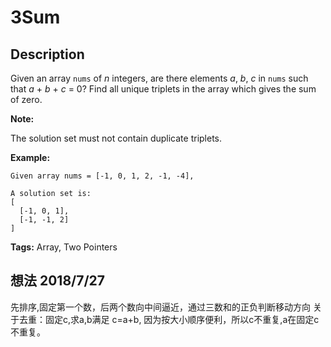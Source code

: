 # 3Sum
## Description
Given an array `nums` of *n* integers, are there elements *a*, *b*, *c* in `nums` such that *a* + *b* + *c* = 0? 
Find all unique triplets in the array which gives the sum of zero.

**Note:**

The solution set must not contain duplicate triplets.

**Example:**
```
Given array nums = [-1, 0, 1, 2, -1, -4],

A solution set is:
[
  [-1, 0, 1],
  [-1, -1, 2]
]

```

**Tags:** Array, Two Pointers

## 想法 2018/7/27

先排序,固定第一个数，后两个数向中间逼近，通过三数和的正负判断移动方向
关于去重：固定c,求a,b满足 c=a+b, 因为按大小顺序便利，所以c不重复,a在固定c不重复。
